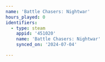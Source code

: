 ```yaml
---
name: 'Battle Chasers: Nightwar'
hours_played: 0
identifiers:
  - type: steam
    appid: '451020'
    name: 'Battle Chasers: Nightwar'
    synced_on: '2024-07-04'

---
```

